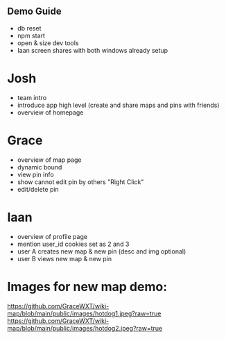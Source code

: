 ## Demo Guide

- db reset
- npm start
- open & size dev tools
- Iaan screen shares with both windows already setup




# Josh
- team intro
- introduce app high level (create and share maps and pins with friends)
- overview of homepage

# Grace
- overview of map page
- dynamic bound
- view pin info 
- show cannot edit pin by others "Right Click" 
- edit/delete pin

# Iaan
- overview of profile page
- mention user_id cookies set as 2 and 3
- user A creates new map & new pin (desc and img optional)
- user B views new map & new pin

# Images for new map demo:
https://github.com/GraceWXT/wiki-map/blob/main/public/images/hotdog1.jpeg?raw=true
https://github.com/GraceWXT/wiki-map/blob/main/public/images/hotdog2.jpeg?raw=true






